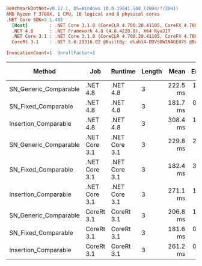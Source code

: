 ``` ini

BenchmarkDotNet=v0.12.1, OS=Windows 10.0.19041.508 (2004/?/20H1)
AMD Ryzen 7 3700X, 1 CPU, 16 logical and 8 physical cores
.NET Core SDK=3.1.402
  [Host]        : .NET Core 3.1.8 (CoreCLR 4.700.20.41105, CoreFX 4.700.20.41903), X64 RyuJIT
  .NET 4.8      : .NET Framework 4.8 (4.8.4220.0), X64 RyuJIT
  .NET Core 3.1 : .NET Core 3.1.8 (CoreCLR 4.700.20.41105, CoreFX 4.700.20.41903), X64 RyuJIT
  CoreRt 3.1    : .NET 5.0.29316.02 @BuiltBy: dlab14-DDVSOWINAGE075 @Branch: master @Commit: 40be8b7e2598b2ccb827fd90cd30c0e2d4496941, X64 AOT

InvocationCount=1  UnrollFactor=1  

```
|                Method |           Job |       Runtime | Length |     Mean |   Error |  StdDev | Gen 0 | Gen 1 | Gen 2 | Allocated |
|---------------------- |-------------- |-------------- |------- |---------:|--------:|--------:|------:|------:|------:|----------:|
| SN_Generic_Comparable |      .NET 4.8 |      .NET 4.8 |      3 | 222.5 ms | 1.78 ms | 1.58 ms |     - |     - |     - |         - |
|   SN_Fixed_Comparable |      .NET 4.8 |      .NET 4.8 |      3 | 181.7 ms | 0.70 ms | 0.59 ms |     - |     - |     - |         - |
|  Insertion_Comparable |      .NET 4.8 |      .NET 4.8 |      3 | 308.4 ms | 1.08 ms | 1.01 ms |     - |     - |     - |         - |
| SN_Generic_Comparable | .NET Core 3.1 | .NET Core 3.1 |      3 | 229.8 ms | 2.14 ms | 2.00 ms |     - |     - |     - |         - |
|   SN_Fixed_Comparable | .NET Core 3.1 | .NET Core 3.1 |      3 | 182.4 ms | 3.54 ms | 4.96 ms |     - |     - |     - |         - |
|  Insertion_Comparable | .NET Core 3.1 | .NET Core 3.1 |      3 | 271.1 ms | 1.71 ms | 1.60 ms |     - |     - |     - |         - |
| SN_Generic_Comparable |    CoreRt 3.1 |    CoreRt 3.1 |      3 | 206.8 ms | 1.26 ms | 1.05 ms |     - |     - |     - |         - |
|   SN_Fixed_Comparable |    CoreRt 3.1 |    CoreRt 3.1 |      3 | 181.6 ms | 0.94 ms | 0.83 ms |     - |     - |     - |         - |
|  Insertion_Comparable |    CoreRt 3.1 |    CoreRt 3.1 |      3 | 261.2 ms | 0.77 ms | 0.65 ms |     - |     - |     - |         - |

